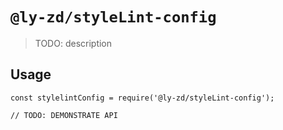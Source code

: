 # `@ly-zd/styleLint-config`

> TODO: description

## Usage

```
const stylelintConfig = require('@ly-zd/styleLint-config');

// TODO: DEMONSTRATE API
```
